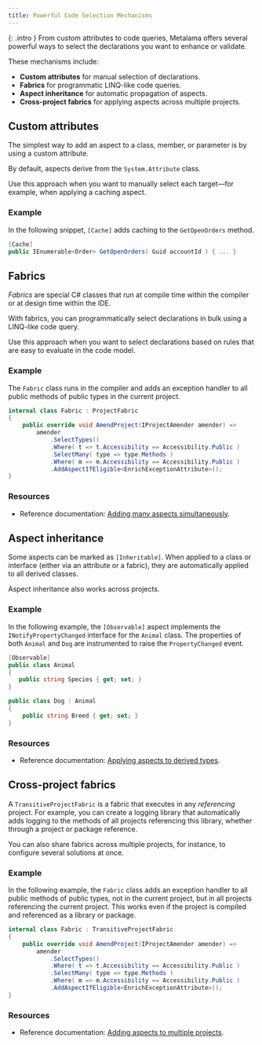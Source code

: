 ```yaml
---
title: Powerful Code Selection Mechanisms
---
```


{: .intro }
From custom attributes to code queries, Metalama offers several powerful ways to select the declarations you want to enhance or validate.

These mechanisms include:

* **Custom attributes** for manual selection of declarations.
* **Fabrics** for programmatic LINQ-like code queries.
* **Aspect inheritance** for automatic propagation of aspects.
* **Cross-project fabrics** for applying aspects across multiple projects.

## Custom attributes

The simplest way to add an aspect to a class, member, or parameter is by using a custom attribute.

By default, aspects derive from the `System.Attribute` class.

Use this approach when you want to manually select each target—for example, when applying a caching aspect.

### Example

In the following snippet, `[Cache]` adds caching to the `GetOpenOrders` method.

```csharp
[Cache]
public IEnumerable<Order> GetOpenOrders( Guid accountId ) { ... }
```

## Fabrics

_Fabrics_ are special C# classes that run at compile time within the compiler or at design time within the IDE.

With fabrics, you can programmatically select declarations in bulk using a LINQ-like code query.

Use this approach when you want to select declarations based on rules that are easy to evaluate in the code model.

### Example

The `Fabric` class runs in the compiler and adds an exception handler to all public methods of public types in the current project.

```csharp
internal class Fabric : ProjectFabric
{
    public override void AmendProject(IProjectAmender amender) =>
        amender
            .SelectTypes()
            .Where( t => t.Accessibility == Accessibility.Public )
            .SelectMany( type => type.Methods )
            .Where( m => m.Accessibility == Accessibility.Public )
            .AddAspectIfEligible<EnrichExceptionAttribute>();
}
```

### Resources

* Reference documentation: [Adding many aspects simultaneously](https://doc.metalama.net/conceptual/using/adding-aspects-with-fabrics).

## Aspect inheritance

Some aspects can be marked as `[Inheritable]`. When applied to a class or interface (either via an attribute or a fabric), they are automatically applied to all derived classes.

Aspect inheritance also works across projects.

### Example

In the following example, the `[Observable]` aspect implements the `INotifyPropertyChanged` interface for the `Animal` class. The properties of both `Animal` and `Dog` are instrumented to raise the `PropertyChanged` event.

```csharp
[Observable]
public class Animal
{
   public string Species { get; set; }
}

public class Dog : Animal
{
    public string Breed { get; set; }
}
```

### Resources

* Reference documentation: [Applying aspects to derived types](https://doc.metalama.net/conceptual/aspects/aspect-inheritance).

## Cross-project fabrics

A `TransitiveProjectFabric` is a fabric that executes in any _referencing_ project. For example, you can create a logging library that automatically adds logging to the methods of all projects referencing this library, whether through a project or package reference.

You can also share fabrics across multiple projects, for instance, to configure several solutions at once.

### Example

In the following example, the `Fabric` class adds an exception handler to all public methods of public types, not in the current project, but in all projects referencing the current project. This works even if the project is compiled and referenced as a library or package.

```csharp
internal class Fabric : TransitiveProjectFabric
{
    public override void AmendProject(IProjectAmender amender) =>
        amender
            .SelectTypes()
            .Where( t => t.Accessibility == Accessibility.Public )
            .SelectMany( type => type.Methods )
            .Where( m => m.Accessibility == Accessibility.Public )
            .AddAspectIfEligible<EnrichExceptionAttribute>();
}
```

### Resources

* Reference documentation: [Adding aspects to multiple projects](https://doc.metalama.net/conceptual/using/amending-many-projects).
